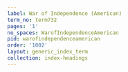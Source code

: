 ```yaml
---
label: War of Independence (American)
term_no: term732
pages: '1'
no_spaces: WarofIndependenceAmerican
pid: warofindependenceamerican
order: '1002'
layout: generic_index_term
collection: index-headings
---
```

